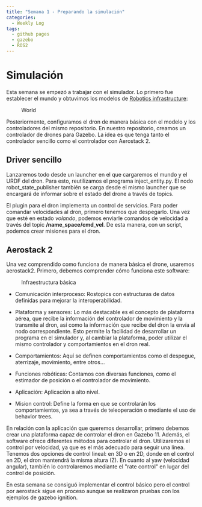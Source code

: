 ```yaml
---
title: "Semana 1 - Preparando la simulación"
categories:
  - Weekly Log
tags:
  - github pages
  - gazebo
  - ROS2
---
```


# Simulación

Esta semana se empezó a trabajar con el simulador. Lo primero fue establecer el mundo y obtuvimos los modelos de [Robotics infrastructure](https://github.com/JdeRobot/RoboticsInfrastructure): 


<figure class="align-center" style="width:70%">
  <img src="{{ site.url }}{{ site.baseurl }}/assets/images/post1/world_simulation.png" alt="">
  <figcaption>World</figcaption>
</figure>

Posteriormente, configuramos el dron de manera básica con el modelo y los controladores del mismo repositorio. En nuestro repositorio, creamos un controlador de drones para Gazebo. La idea es que tenga tanto el controlador sencillo como el controlador con Aerostack 2.

## Driver sencillo
Lanzaremos todo desde un launcher en el que cargaremos el mundo y el URDF del dron. Para esto, reutilizamos el programa inject_entity.py. El nodo robot_state_publisher también se carga desde el mismo launcher que se encargará de informar sobre el estado del drone a través de topics.


El plugin para el dron implementa un control de servicios. Para poder comandar velocidades al dron, primero tenemos que despegarlo. Una vez que esté en estado *volando*, podemos enviarle comandos de velocidad a través del topic **/name_space/cmd_vel**. De esta manera, con un script, podemos crear misiones para el dron.

## Aerostack 2
Una vez comprendido como funciona de manera básica el drone, usaremos aerostack2. Primero, debemos comprender cómo funciona este software:

<figure class="align-center" style="width:70%">
  <img src="{{ site.url }}{{ site.baseurl }}/assets/images/post1/aerostackInfraestructure.png" alt="">
  <figcaption>Infraestructura básica</figcaption>
</figure>


* Comunicación interproceso: Rostopics con estructuras de datos definidas para mejorar la interoperabilidad.

* Plataforma y sensores: Lo más destacable es el concepto de plataforma aérea, que recibe la información del controlador de movimiento y la transmite al dron, así como la información que recibe del dron la envía al nodo correspondiente. Esto permite la facilidad de desarrollar un programa en el simulador y, al cambiar la plataforma, poder utilizar el mismo controlador y comportamientos en el dron real.

* Comportamientos: Aquí se definen comportamientos como el despegue, aterrizaje, movimiento, entre otros...

* Funciones robóticas: Contamos con diversas funciones, como el estimador de posición o el controlador de movimiento.

* Aplicación: Aplicación a alto nivel.

* Mision control: Define la forma en que se controlarán los comportamientos, ya sea a través de teleoperación o mediante el uso de behavior trees.


En relación con la aplicación que queremos desarrollar, primero debemos crear una plataforma capaz de controlar el dron en Gazebo 11. Además, el software ofrece diferentes métodos para controlar el dron. Utilizaremos el control por velocidad, ya que es el más adecuado para seguir una línea. Tenemos dos opciones de control lineal: en 3D o en 2D, donde en el control en 2D, el dron mantendrá la misma altura (Z). En cuanto al yaw (velocidad angular), también lo controlaremos mediante el "rate control" en lugar del control de posición.

En esta semana se consiguó implementar el control básico pero el control por aerostack sigue en proceso aunque se realizaron pruebas con los ejemplos de gazebo ignition.